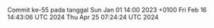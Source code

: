 Commit ke-55 pada tanggal Sun Jan 01 14:00 2023 +0100
Fri Feb 16 14:43:06 UTC 2024
Thu Apr 25 07:24:24 UTC 2024

